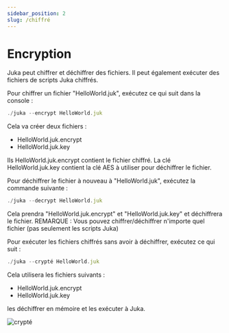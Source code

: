 ```yaml
---
sidebar_position: 2
slug: /chiffré
---
```


# Encryption
Juka peut chiffrer et déchiffrer des fichiers. Il peut également exécuter des fichiers de scripts Juka chiffrés.

Pour chiffrer un fichier "HelloWorld.juk", exécutez ce qui suit dans la console :

```jsx
./juka --encrypt HelloWorld.juk
```

Cela va créer deux fichiers :
- HelloWorld.juk.encrypt
- HelloWorld.juk.key

Ils HelloWorld.juk.encrypt contient le fichier chiffré. La clé HelloWorld.juk.key contient la clé AES à utiliser pour déchiffrer le fichier.


Pour déchiffrer le fichier à nouveau à "HelloWorld.juk", exécutez la commande suivante :

```jsx
./juka --decrypt HelloWorld.juk
```

Cela prendra "HelloWorld.juk.encrypt" et "HelloWorld.juk.key" et déchiffrera le fichier. REMARQUE : Vous pouvez chiffrer/déchiffrer n'importe quel fichier (pas seulement les scripts Juka)

Pour exécuter les fichiers chiffrés sans avoir à déchiffrer, exécutez ce qui suit :

```jsx
./juka --crypté HelloWorld.juk
```

Cela utilisera les fichiers suivants :
- HelloWorld.juk.encrypt
- HelloWorld.juk.key

les déchiffrer en mémoire et les exécuter à Juka.


![crypté](/img/encrypted.png)

